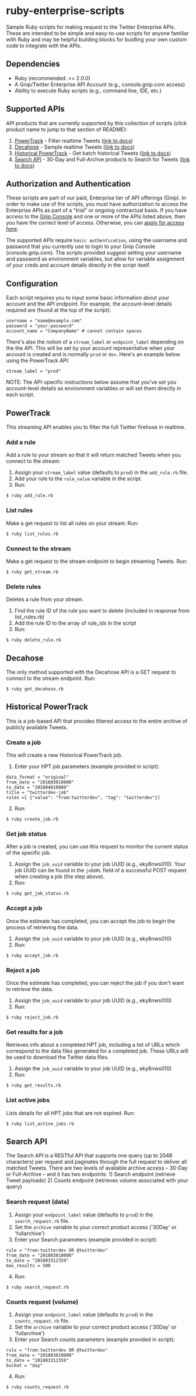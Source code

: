 # ruby-enterprise-scripts
Sample Ruby scripts for making request to the Twitter Enterprise APIs. These are intended to be simple and easy-to-use scripts for anyone familiar with Ruby and may be helpful building blocks for buidling your own custom code to integrate with the APIs.

## Dependencies
- Ruby (recommended: >= 2.0.0)
- A Gnip/Twitter Enterprise API Account (e.g., console.gnip.com access)
- Ability to execute Ruby scripts (e.g., command line, IDE, etc.)

## Supported APIs
API products that are currently supported by this collection of scripts (click product name to jump to that section of README):
1. [PowerTrack](#powertrack) - Filter realtime Tweets ([link to docs](https://developer.twitter.com/en/docs/tweets/filter-realtime/overview/powertrack-api))
2. [Decahose](#decahose) - Sample realtime Tweets ([link to docs](https://developer.twitter.com/en/docs/tweets/sample-realtime/overview/decahose))
3. [Historical PowerTrack](#historical-powertrack) - Get batch historical Tweets ([link to docs](https://developer.twitter.com/en/docs/tweets/batch-historical/overview))
4. [Search API](#search-api) - 30-Day and Full-Archve products to Search for Tweets ([link to docs](https://developer.twitter.com/en/docs/tweets/search/overview/enterprise))

## Authorization and Authentication
These scripts are part of our paid, Enterprise tier of API offerings (Gnip). In order to make use of the scripts, you must have authorization to access the Enterprise APIs as part of a "trial" or ongoing contractual basis. If you have access to the [Gnip Console](console.gnip.com) and one or more of the APIs listed above, then you have the correct level of access. Otherwise, you can [apply for access here](https://developer.twitter.com/en/enterprise-application).

The supported APIs require `basic authentication`, using the username and password that you currently use to login to your Gnip Console (console.gnip.com). The scripts provided suggest setting your username and password as environment variables, but allow for variable assignment of your creds and account details directly in the script itself.

## Configuration
Each script requires you to input some basic information about your account and the API endpoint. For example, the account-level details  required are (found at the top of the script):
```
username = "name@example.com"
password = "your-password"
account_name = "CompanyName" # cannot contain spaces
```
There's also the notion of a `stream_label` or `endpoint_label` depending on the the API. This will be set by your account representative when your account is created and is normally `prod` or `dev`. Here's an example below using the PowerTrack API:
```
stream_label = "prod"
```
NOTE: The API-specific instructions below assume that you've set you account-level details as environment variables *or* will set them directly in each script.

## PowerTrack
This streaming API enables you to filter the full Twitter firehose in realtime.
### Add a rule
Add a rule to your stream so that it will return matched Tweets when you connect to the stream:
1. Assign your `stream_label` value (defaults to `prod`) in the `add_rule.rb` file.
2. Add your rule to the `rule_value` variable in the script.
3. Run:
```
$ ruby add_rule.rb
```
### List rules
Make a get request to list all rules on your stream: Run:
```
$ ruby list_rules.rb
```
### Connect to the stream
Make a get request to the stream endpoint to begin streaming Tweets. Run:
```
$ ruby get_stream.rb
```
### Delete rules
Deletes a rule from your stream.
1. Find the rule ID of the rule you want to delete (included in response from list_rules.rb)
2. Add the rule ID to the array of rule_ids in the script
3. Run:
```
$ ruby delete_rule.rb
```

## Decahose
The only method supported with the Decahose API is a GET request to connect to the stream endpoint. Run:
```
$ ruby get_decahose.rb
```

## Historical PowerTrack
This is a job-based API that provides filtered access to the entire archive of publicly available Tweets.
### Create a job
This will create a new Historical PowerTrack job.
1. Enter your HPT job parameters (example provided in script):
```
data_format = "original"
from_date = "201803010000"
to_date = "201804010000"
title = "twitterdev-job"
rules =[ {"value": "from:twitterdev", "tag": "twitterdev"}]
```
2. Run:
```
$ ruby create_job.rb
```
### Get job status
After a job is created, you can use this request to monitor the current status of the specific job.
1. Assign the `job_uuid` variable to your job UUID (e.g., eky8nws010). Your job UUID can be found in the `jobURL` field of a successful POST request when creating a job (the step above).
2. Run:
```
$ ruby get_job_status.rb
```
### Accept a job
Once the estimate has completed, you can accept the job to begin the process of retrieving the data.
1. Assign the `job_uuid` variable to your job UUID (e.g., eky8nws010)
2. Run:
```
$ ruby accept_job.rb
```
### Reject a job
Once the estimate has completed, you can reject the job if you don't want to retrieve the data.
1. Assign the `job_uuid` variable to your job UUID (e.g., eky8nws010)
2. Run:
```
$ ruby reject_job.rb
```
### Get results for a job
Retrieves info about a completed HPT job, including a list of URLs which correspond to the data files generated for a completed job. These URLs will be used to download the Twitter data files.
1. Assign the `job_uuid` variable to your job UUID (e.g., eky8nws010)
2. Run:
```
$ ruby get_results.rb
```
### List active jobs
Lists details for all HPT jobs that are not expired. Run:
```
$ ruby list_active_jobs.rb
```

## Search API
The Search API is a RESTful API that supports one query (up to 2048 characters) per request and paginates through the full request to deliver all matched Tweets. There are two levels of available archive access – 30-Day or Full-Archive – and it has two endpoints: 1) Search endpoint (retrieve Tweet payloads) 2) Counts endpoint (retrieves volume associated with your query)
### Search request (data)
1. Assign your `endpoint_label` value (defaults to `prod`) in the `search_request.rb` file.
2. Set the `archive` variable to your correct product access ('30Day' or 'fullarchive')
3. Enter your Search parameters (example provided in script):
```
rule = "from:twitterdev OR @twitterdev"
from_date = "201803010000"
to_date = "201803312359"
max_results = 500 
```
4. Run:
```
$ ruby search_request.rb
```
### Counts request (volume)
1. Assign your `endpoint_label` value (defaults to `prod`) in the `counts_request.rb` file.
2. Set the `archive` variable to your correct product access ('30Day' or 'fullarchive')
3. Enter your Search counts parameters (example provided in script):
```
rule = "from:twitterdev OR @twitterdev"
from_date = "201803010000"
to_date = "201803312359"
bucket = "day"
```
4. Run:
```
$ ruby counts_request.rb
```
